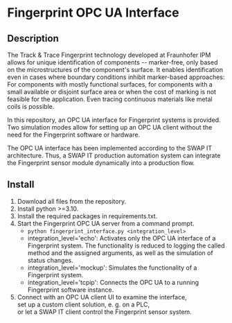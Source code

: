 # Fingerprint OPC UA Interface

## Description
The Track & Trace Fingerprint technology developed at Fraunhofer IPM allows for unique identification of components -- marker-free, only based on the microstructures of the component's surface. It enables identification even in cases where boundary conditions inhibit marker-based approaches: For components with mostly functional surfaces, for components with a small available or disjoint surface area or when the cost of marking is not feasible for the application. Even tracing continuous materials like metal coils is possible.

In this repository, an OPC UA interface for Fingerprint systems is provided. Two simulation modes allow for setting up an OPC UA client without the need for the Fingerprint software or hardware.

The OPC UA interface has been implemented according to the SWAP IT architecture. Thus, a SWAP IT production automation system can integrate the Fingerprint sensor module dynamically into a production flow.

## Install
1. Download all files from the repository.
1. Install python >=3.10.
1. Install the required packages in requirements.txt.
1. Start the Fingerprint OPC UA server from a command prompt.
	- ```python fingerprint_interface.py <integration_level> ```
	- integration_level='echo': Activates only the OPC UA interface of a Fingerprint system. The functionality is reduced to logging the called method and the assigned arguments, as well as the simulation of status changes.
	- integration_level='mockup': Simulates the functionality of a Fingerprint system.
	- integration_level='tcpip': Connects the OPC UA to a running Fingerprint software instance.
1. Connect with an OPC UA client UI to examine the interface, <br>
set up a custom client solution, e. g. on a PLC, <br>
or let a SWAP IT client control the Fingerprint sensor system.


